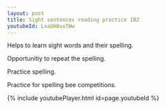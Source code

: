 ```yaml
---
layout: post
title: Sight sentences reading practice 182
youtubeId: LxaUH0vxTWw
---
```

 
 
Helps to learn sight words and their spelling.

Opportunitiy to repeat the spelling. 

Practice spelling. 
 
Practice for spelling bee competitions. 
 
{% include youtubePlayer.html id=page.youtubeId %}
 
 

